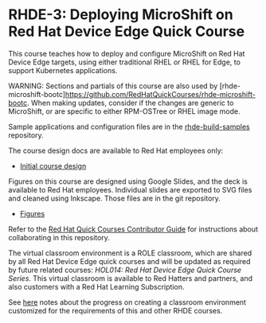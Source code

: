 # RHDE-3: Deploying MicroShift on Red Hat Device Edge Quick Course

This course teaches how to deploy and configure MicroShift on Red Hat Device Edge targets, using either traditional RHEL or RHEL for Edge, to support Kubernetes applications.

WARNING: Sections and partials of this course are also used by [rhde-microshift-bootc]https://github.com/RedHatQuickCourses/rhde-microshift-bootc. When making updates, consider if the changes are generic to MicroShift, or are specific to either RPM-OSTree or RHEL image mode.

Sample applications and configuration files are in the [rhde-build-samples](https://github.com/RedHatQuickCourses/rhde-build-samples/tree/main) repository.

The course design docs are available to Red Hat employees only:

* [Initial course design](https://docs.google.com/document/d/1zPUVBdbdlMEUlMmlsnDLiIjOtUMPBXYe3b2TO_Xhl6M/edit?usp=sharing)

Figures on this course are designed using Google Slides, and the deck is available to Red Hat employees. Individual slides are exported to SVG files and cleaned using Inkscape. Those files are in the git repository.

* [Figures](https://docs.google.com/presentation/d/1VBZdZyuWiSyoq1HE6eVxgSEo2_Qc4EOM0_Fkd_uQ_zA/edit?usp=sharing)

Refer to the [Red Hat Quick Courses Contributor Guide](https://redhatquickcourses.github.io/welcome/1/guide/overview.html) for instructions about collaborating in this repository.

The virtual classroom environment is a ROLE classroom, which are shared by all Red Hat Device Edge quick courses and will be updated as required by future related courses: *HOL014: Red Hat Device Edge Quick Course Series*. This virtual classroom is available to Red Hatters and partners, and also customers with a Red Hat Learning Subscription.

See [here](https://docs.google.com/document/d/1WzCPaNG-IPubtlqYtvQlz6XHVVWtDZscWSBqwgLDzmo/edit?usp=sharing) notes about the progress on creating a classroom environment customized for the requirements of this and other RHDE courses.
